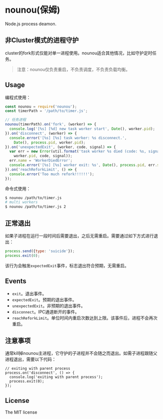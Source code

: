 # nounou(保姆)
Node.js process deamon.

## 非Cluster模式的进程守护
cluster的fork形式仅能对单一进程使用。nounou适合其他情况，比如守护定时任务。

> 注意：nounou仅负责重启，不负责调度，不负责负载均衡。

## Usage

编程式使用：

```js
const nounou = require('nounou');
const timerPath = '/path/to/timer.js';

// 任务进程
nounou(timerPath).on('fork', (worker) => {
  console.log('[%s] [%d] new task worker start', Date(), worker.pid);
}).on('disconnect', (worker) => {
  console.error('[%s] [%s] task worker: %s disconnect.',
    Date(), process.pid, worker.pid);
}).on('unexpectedExit', (worker, code, signal) => {
  var err = new Error(util.format('task worker %s died (code: %s, signal: %s)',
    worker.pid, code, signal));
  err.name = 'WorkerDiedError';
  console.error('[%s] [%s] worker exit: %s', Date(), process.pid, err.stack);
}).on('reachReforkLimit', () => {
  console.error('Too much refork!!!!!!');
});
```

命令式使用：

```sh
$ nounou /path/to/timer.js
# multi workers
$ nounou /path/to/timer.js 2
```

## 正常退出
如果子进程在运行一段时间后需要退出，之后无需重启。需要通过如下方式进行退出：

```js
process.send({type: 'suicide'});
process.exit(0);
```

该行为会触发`expectedExit`事件，标志退出符合预期，无需重启。

## Events

- `exit`。退出事件。
- `expectedExit`。预期的退出事件。
- `unexpectedExit`。非预期的退出事件。
- `disconnect`。IPC通道断开的事件。
- `reachReforkLimit`。单位时间内重启次数达到上限。该事件后，进程不会再次重启。

## 注意事项
通常kill掉nounou主进程，它守护的子进程并不会随之而退出。如需子进程跟随父进程退出，需要以下代码：

```
// exiting with parent process
process.on('disconnect', () => {
  console.log('exiting with parent process');
  process.exit(0);
});
```

## License
The MIT license
